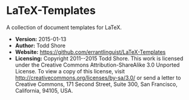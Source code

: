 # LaTeX-Templates
A collection of document templates for LaTeX.

* **Version:** 2015-01-13
* **Author:** Todd Shore
* **Website:** https://github.com/errantlinguist/LaTeX-Templates
* **Licensing:** Copyright 2011--2015 Todd Shore. This work is licensed under the Creative Commons Attribution-ShareAlike 3.0 Unported License. To view a copy of this license, visit http://creativecommons.org/licenses/by-sa/3.0/ or send a letter to Creative Commons, 171 Second Street, Suite 300, San Francisco, California, 94105, USA.
